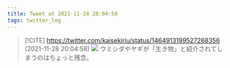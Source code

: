 ```yaml
---
title: Tweet at 2021-11-28 20:04:58
tags: twitter_log
---
```


> [!CITE] https://twitter.com/kaisekiriu/status/1464913199527268356 (2021-11-28 20:04:58)
> ![](https://twitter.com/kaisekiriu/status/1464913199527268356)
> ウミシダやヤギが「生き物」と紹介されてしまうのはちょっと残念。
